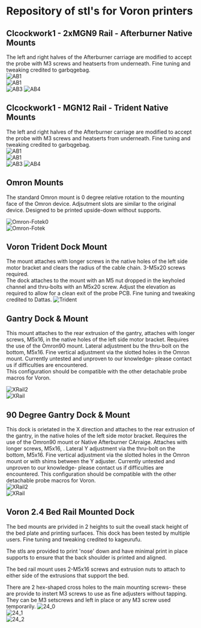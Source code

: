 # Repository of stl's for Voron printers

## Clcockwork1 - 2xMGN9 Rail - Afterburner Native Mounts
The left and right halves of the Afterburner carriage are modified to accept the probe with M3 screws and heatserts from underneath. Fine tuning and tweaking credited to garbqgebag.  
![AB1](/images/afterburner-1.8.png)  
![AB1](/images/Voron_Afterburner-Native.png)  
![AB3](image1.jpg)
![AB4](image2.jpg)

## Clcockwork1 - MGN12 Rail - Trident Native Mounts
The left and right halves of the Afterburner carriage are modified to accept the probe with M3 screws and heatserts from underneath. Fine tuning and tweaking credited to garbqgebag.  
![AB1](/images/afterburner-1.8.png)  
![AB1](/images/Voron_Afterburner-Native.png)  
![AB3](image1.jpg)
![AB4](image2.jpg)

## Omron Mounts
The standard Omron mount is 0 degree relative rotation to the mounting face of the Omron device. Adjsutment slots are similar to the original device.  Designed to be printed upside-down without supports.  

![Omron-Fotek0](/images/VoronAB.jpg)  
![Omron-Fotek](/images/OmronFotec.png)  

## Voron Trident Dock Mount  
The mount attaches with longer screws in the native holes of the left side motor bracket and clears the radius of the cable chain. 3-M5x20 screws required.     
The dock attaches to the mount with an M5 nut dropped in the keyholed channel and thru-bolts with an M5x20 screw. Adjust the elevation as required to allow for a clean exit of the probe PCB. Fine tuning and tweaking credited to Dattas.
![Trident](/images/Trident_TopMount.jpg.png)

## Gantry Dock & Mount
This mount attaches to the rear extrusion of the gantry, attaches with longer screws, M5x16, in the native holes of the left side motor bracket. Requires the use of the Omron90 mount. Lateral adjustment bu the thru-bolt on the bottom, M5x16. Fine vertical adjustment via the slotted holes in the Omron mount. Currently untested and unproven to our knowledge- please contact us if difficulties are encountered.  
This configuration should be compatible with the other detachable probe macros for Voron. 

![XRail2](/images/Voron2.4_XRailMount2.png)  
![XRail](/images/Voron2.4_XRailMount.png)  

## 90 Degree Gantry Dock & Mount
This dock is orietated in the X direction and attaches to the rear extrusion of the gantry, in the native holes of the left side motor bracket. Requires the use of the Omron90 mount or Native Afterburner CArraige. Attaches with longer screws, M5x16, . Lateral Y adjustment via the thru-bolt on the bottom, M5x16. Fine vertical adjustment via the slotted holes in the Omron mount or with shims between the Y adjuster. Currently untested and unproven to our knowledge- please contact us if difficulties are encountered. This configuration should be compatible with the other detachable probe macros for Voron.  
![XRail2](/images/Voron2.4_XRailMount90.png)  
![XRail](/images/Voron2.4_XRailMount90a.png)  

## Voron 2.4 Bed Rail Mounted Dock  
The bed mounts are privided in 2 heights to suit the oveall stack height of the bed plate and printing surfaces. This dock has been tested by multiple users. Fine tuning and tweaking credited to kageurufu.

The stls are provided to print 'nose' down and have minimal print in place supports to ensure that the back shoulder is printed and aligned. 

The bed rail mount uses 2-M5x16 screws and extrusion nuts to attach to either side of the extrusions that support the bed. 

There are 2 hex-shaped cross holes to the main mounting screws- these are provide to instert M3 screws to use as fine adjusters without tapping. They can be M3 setscrews and left in place or any M3 screw used temporarily. 
![24_0](/images/VoronBedPArtial.jpg)  
![24_1](/images/Voron2.4BedMount.png)  
![24_2](/images/VoronBedMount.jpg)  
